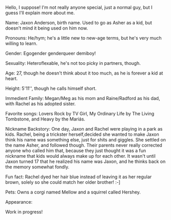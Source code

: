 Hello, I suppose! I'm not really anyone special, just a normal guy, but I guess I'll explain more about me.



Name: Jaxon Anderson, birth name. Used to go as Asher as a kid, but doesn't mind it being used on him now.

Pronouns: He/hym; he's a little new to new-age terms, but he's very much willing to learn.

Gender: Egogender genderqueer demiboy!

Sexuality: Heteroflexable, he's not too picky in partners, though.

Age: 27, though he doesn't think about it too much, as he is forever a kid at heart.

Height: 5'11'', though he calls himself short.

Immedient Family: Megan/Meg as his mom and Raine/Radford as his dad, with Rachel as his adopted sister.

Favorite songs: Lovers Rock by TV Girl, My Ordinary Life by The Living Tombstone, and Heavy by the Mariás.

Nickname Backstory: One day, Jaxon and Rachel were playing in a park as kids. Rachel, being a trickster herself,decided she wanted to make Jaxon think his name was something else, just for shits and giggles. She settled on the name Asher, and followed though. Their parents never really corrected anyone who called him that, because they just thought it was a fun nickname that kids would always make up for each other. It wasn't until Jaxon turned 17 that he realized his name was Jaxon, and he thinks back on the memory somewhat fondly.

Fun fact: Rachel dyed her hair blue instead of leaving it as her regular brown, solely so she could match her older brother! :-]

Pets: Owns a corgi named Mellow and a squirrel called Hershey.

Appearance: 

Work in progress!